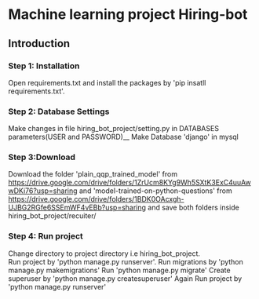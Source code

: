 # Machine learning project Hiring-bot

## Introduction

### Step 1: Installation

Open requirements.txt and install the packages by 'pip insatll requirements.txt'.

### Step 2: Database Settings

Make changes in file hiring_bot_project/setting.py in DATABASES parameters(USER and PASSWORD)__
Make Database 'django' in mysql 

### Step 3:Download

Download the folder 'plain_qqp_trained_model' from https://drive.google.com/drive/folders/1ZrUcm8KYg9Wh5SXtK3ExC4uuAwwDKi76?usp=sharing and 'model-trained-on-python-questions' from https://drive.google.com/drive/folders/1BDK0OAcxgh-UJBG2RGfe6SSEmWF4vEBb?usp=sharing and save both folders inside hiring_bot_project/recuiter/

### Step 4: Run project

Change directory to project directory i.e hiring_bot_project.<br />
Run project by 'python manage.py runserver'.
Run migrations by 'python manage.py makemigrations'
Run 'python manage.py migrate'
Create superuser by 'python manage.py createsuperuser'
Again Run project by 'python manage.py runserver'





